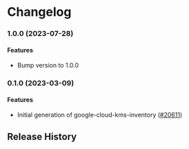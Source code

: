 # Changelog

### 1.0.0 (2023-07-28)

#### Features

* Bump version to 1.0.0 

### 0.1.0 (2023-03-09)

#### Features

* Initial generation of google-cloud-kms-inventory ([#20611](https://github.com/googleapis/google-cloud-ruby/issues/20611)) 

## Release History
